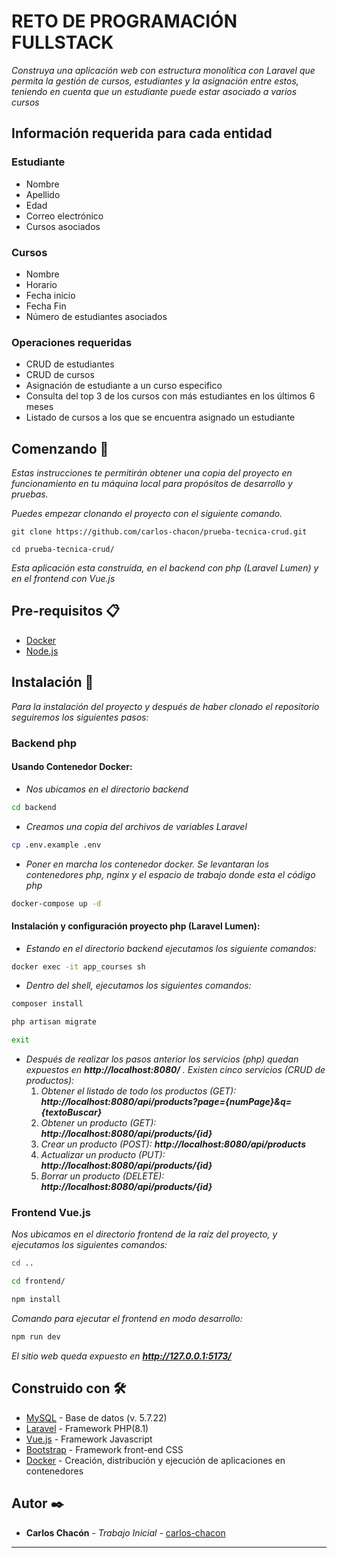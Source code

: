 # RETO DE PROGRAMACIÓN FULLSTACK

_Construya una aplicación web con estructura monolítica con Laravel que permita la gestión de cursos, estudiantes y la asignación entre estos, teniendo en cuenta que un estudiante puede estar asociado a varios cursos_

## Información requerida para cada entidad
### Estudiante
* Nombre
* Apellido
* Edad
* Correo electrónico
* Cursos asociados

### Cursos
* Nombre
* Horario
* Fecha inicio
* Fecha Fin
* Número de estudiantes asociados

### Operaciones requeridas

* CRUD de estudiantes
* CRUD de cursos
* Asignación de estudiante a un curso especifico
* Consulta del top 3 de los cursos con más estudiantes en los últimos 6 meses
* Listado de cursos a los que se encuentra asignado un estudiante


## Comenzando 🚀

_Estas instrucciones te permitirán obtener una copia del proyecto en funcionamiento en tu máquina local para propósitos de desarrollo y pruebas._

_Puedes empezar clonando el proyecto con el siguiente comando._

```
git clone https://github.com/carlos-chacon/prueba-tecnica-crud.git
```

```
cd prueba-tecnica-crud/
```

_Esta aplicación esta construida, en el backend con php (Laravel Lumen) y en el frontend con Vue.js_


## Pre-requisitos 📋

- [Docker](https://www.docker.com/)
- [Node.js](https://nodejs.org/en/download/)


## Instalación 🔧

_Para la instalación del proyecto y después de haber clonado el repositorio seguiremos los siguientes pasos:_

### Backend php
#### Usando Contenedor Docker:

- _Nos ubicamos en el directorio backend_

```bash
cd backend
```

- _Creamos una copia del archivos de variables Laravel_

```sh
cp .env.example .env
```

- _Poner en marcha los contenedor docker. Se levantaran los contenedores php, nginx y el espacio de trabajo donde esta el código php_

```sh
docker-compose up -d
```

#### Instalación y configuración proyecto php (Laravel Lumen):

- _Estando en el directorio backend ejecutamos los siguiente comandos:_

```sh
docker exec -it app_courses sh
```

- _Dentro del shell, ejecutamos los siguientes comandos:_

```sh
composer install
```
```sh
php artisan migrate
```
```sh
exit
```

- _Después de realizar los pasos anterior los servicios (php) quedan expuestos en **http://localhost:8080/** ._
    _Existen cinco servicios (CRUD de productos):_
    1. _Obtener el listado de todo los productos (GET): **http://localhost:8080/api/products?page={numPage}&q={textoBuscar}**_
    2. _Obtener un producto (GET): **http://localhost:8080/api/products/{id}**_
    3. _Crear un producto (POST): **http://localhost:8080/api/products**_
    4. _Actualizar un producto (PUT): **http://localhost:8080/api/products/{id}**_
    5. _Borrar un producto (DELETE): **http://localhost:8080/api/products/{id}**_


### Frontend Vue.js

_Nos ubicamos en el directorio frontend de la raíz del proyecto, y ejecutamos los siguientes comandos:_

```sh
cd ..
```
```sh
cd frontend/
```
```sh
npm install
```

_Comando para ejecutar el frontend en modo desarrollo:_
```sh
npm run dev
```

_El sitio web queda expuesto en **http://127.0.0.1:5173/**_

## Construido con 🛠️

* [MySQL](https://www.mysql.com/) - Base de datos (v. 5.7.22)
* [Laravel](https://laravel.com/) - Framework PHP(8.1)
* [Vue.js](https://vuejs.org/) - Framework Javascript
* [Bootstrap](https://getbootstrap.com/) - Framework front-end CSS
* [Docker](https://www.docker.com/) - Creación, distribución y ejecución de aplicaciones en contenedores

## Autor ✒️


* **Carlos Chacón** - *Trabajo Inicial* - [carlos-chacon](https://github.com/carlos-chacon)

---
